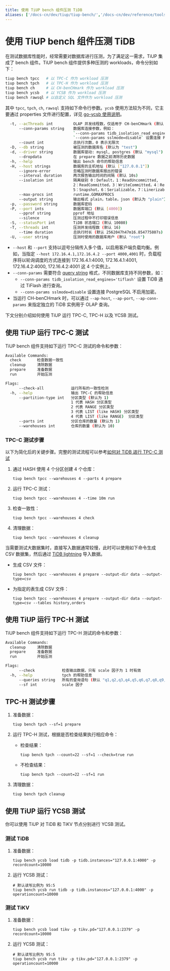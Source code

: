 ```yaml
---
title: 使用 TiUP bench 组件压测 TiDB
aliases: ['/docs-cn/dev/tiup/tiup-bench/','/docs-cn/dev/reference/tools/tiup/bench/']
---
```


# 使用 TiUP bench 组件压测 TiDB

在测试数据库性能时，经常需要对数据库进行压测，为了满足这一需求，TiUP 集成了 bench 组件。TiUP bench 组件提供多种压测的 workloads，命令分别如下：

```bash
tiup bench tpcc   # 以 TPC-C 作为 workload 压测
tiup bench tpch   # 以 TPC-H 作为 workload 压测
tiup bench ch     # 以 CH-benCHmark 作为 workload 压测
tiup bench ycsb   # 以 YCSB 作为 workload 压测
tiup bench rawsql # 以自定义 SQL 文件作为 workload 压测
```

其中 `tpcc`, `tpch`, `ch`, `rawsql` 支持如下命令行参数。`ycsb` 使用方法较为不同，它主要通过 properties 文件进行配置，详见 [go-ycsb 使用说明](https://github.com/pingcap/go-ycsb#usage)。

```bash
  -t, --acThreads int         OLAP 并发线程数，仅适用于 CH-benCHmark (默认 1)
      --conn-params string    数据库连接参数，例如：
                              `--conn-params tidb_isolation_read_engines='tiflash'` 设置 TiDB 通过 TiFlash 进行查询
                              `--conn-params sslmode=disable` 设置连接 PostgreSQL 不启用加密
      --count int             总执行次数，0 表示无限次
  -D, --db string             被压测的数据库名 (默认为 "test")
  -d, --driver string         数据库驱动: mysql, postgres (默认 "mysql")
      --dropdata              在 prepare 数据之前清除历史数据
  -h, --help                  输出 bench 命令的帮助信息
  -H, --host strings          数据库的主机地址 (默认 ["127.0.0.1"])
      --ignore-error          忽略压测时数据库报出的错误
      --interval duration     两次报告输出时间的间隔 (默认 10s)
      --isolation int         隔离级别 0：Default，1：ReadUncommitted,
                              2：ReadCommitted，3：WriteCommitted，4：RepeatableRead，
                              5：Snapshot，6：Serializable，7：Linerizable
      --max-procs int         runtime.GOMAXPROCS
      --output string         输出格式 plain，table，json (默认为 "plain")
  -p, --password string       数据库密码
  -P, --port ints             数据库端口 (默认 [4000])
      --pprof string          pprof 地址
      --silence               压测过程中不打印错误信息
  -S, --statusPort int        TiDB 状态端口 (默认 10080)
  -T, --threads int           压测并发线程数 (默认 16)
      --time duration         总执行时长 (默认 2562047h47m16.854775807s)
  -U, --user string           压测时使用的数据库用户 (默认 "root")
```

- `--host` 和 `--port` 支持以逗号分隔传入多个值，以启用客户端负载均衡。例如，当指定 `--host 172.16.4.1,172.16.4.2 --port 4000,4001` 时，负载程序将以轮询调度的方式连接到 172.16.4.1:4000, 172.16.4.1:4001, 172.16.4.2:4000, 172.16.4.2:4001 这 4 个实例上。
- `--conn-params` 需要符合 [query string](https://en.wikipedia.org/wiki/Query_string) 格式，不同数据库支持不同参数，如：
    - `--conn-params tidb_isolation_read_engines='tiflash'` 设置 TiDB 通过 TiFlash 进行查询。
    - `--conn-params sslmode=disable` 设置连接 PostgreSQL 不启用加密。
- 当运行 CH-benCHmark 时，可以通过 `--ap-host`, `--ap-port`, `--ap-conn-params` 来指定独立的 TiDB 实例用于 OLAP 查询。

下文分别介绍如何使用 TiUP 运行 TPC-C, TPC-H 以及 YCSB 测试。

## 使用 TiUP 运行 TPC-C 测试

TiUP bench 组件支持如下运行 TPC-C 测试的命令和参数：

```bash
Available Commands:
  check       检查数据一致性
  cleanup     清除数据
  prepare     准备数据
  run         开始压测

Flags:
      --check-all            运行所有的一致性检测
  -h, --help                 输出 TPC-C 的帮助信息
      --partition-type int   分区类型 (默认为 1)
                             1 代表 HASH 分区类型
                             2 代表 RANGE 分区类型
                             3 代表 LIST (like HASH) 分区类型
                             4 代表 LIST (like RANGE)  分区类型
      --parts int            分区仓库的数量 (默认为 1)
      --warehouses int       仓库的数量 (默认为 10)
```

### TPC-C 测试步骤

以下为简化后的关键步骤。完整的测试流程可以参考[如何对 TiDB 进行 TPC-C 测试](/benchmark/benchmark-tidb-using-tpcc.md)

1. 通过 HASH 使用 4 个分区创建 4 个仓库：

    ```shell
    tiup bench tpcc --warehouses 4 --parts 4 prepare
    ```

2. 运行 TPC-C 测试：

    ```shell
    tiup bench tpcc --warehouses 4 --time 10m run
    ```

3. 检查一致性：

    ```shell
    tiup bench tpcc --warehouses 4 check
    ```

4. 清理数据：

    ```shell
    tiup bench tpcc --warehouses 4 cleanup
    ```

当需要测试大数据集时，直接写入数据通常较慢，此时可以使用如下命令生成 CSV 数据集，然后通过 [TiDB lightning](/tidb-lightning/tidb-lightning-overview.md) 导入数据。

- 生成 CSV 文件：

  ```shell
  tiup bench tpcc --warehouses 4 prepare --output-dir data --output-type=csv
  ```

- 为指定的表生成 CSV 文件：

  ```shell
  tiup bench tpcc --warehouses 4 prepare --output-dir data --output-type=csv --tables history,orders
  ```

## 使用 TiUP 运行 TPC-H 测试

TiUP bench 组件支持如下运行 TPC-H 测试的命令和参数：

```bash
Available Commands:
  cleanup     清除数据
  prepare     准备数据
  run         开始压测

Flags:
      --check            检查输出数据，只有 scale 因子为 1 时有效
  -h, --help             tpch 的帮助信息
      --queries string   所有的查询语句 (默认 "q1,q2,q3,q4,q5,q6,q7,q8,q9,q10,q11,q12,q13,q14,q15,q16,q17,q18,q19,q20,q21,q22")
      --sf int           scale 因子
```

## TPC-H 测试步骤

1. 准备数据：

    ```shell
    tiup bench tpch --sf=1 prepare
    ```

2. 运行 TPC-H 测试，根据是否检查结果执行相应命令：

    - 检查结果：

        ```shell
        tiup bench tpch --count=22 --sf=1 --check=true run
        ```

    - 不检查结果：

        ```shell
        tiup bench tpch --count=22 --sf=1 run
        ```

3. 清理数据：

    ```shell
    tiup bench tpch cleanup
    ```

## 使用 TiUP 运行 YCSB 测试

你可以使用 TiUP 对 TiDB 和 TiKV 节点分别进行 YCSB 测试。

### 测试 TiDB

1. 准备数据：

    ```shell
    tiup bench ycsb load tidb -p tidb.instances="127.0.0.1:4000" -p recordcount=10000
    ```

2. 运行 YCSB 测试：

    ```shell
    # 默认读写比例为 95:5
    tiup bench ycsb run tidb -p tidb.instances="127.0.0.1:4000" -p operationcount=10000
    ```

### 测试 TiKV

1. 准备数据：

    ```shell
    tiup bench ycsb load tikv -p tikv.pd="127.0.0.1:2379" -p recordcount=10000
    ```

2. 运行 YCSB 测试：

    ```shell
    # 默认读写比例为 95:5
    tiup bench ycsb run tikv -p tikv.pd="127.0.0.1:2379" -p operationcount=10000
    ```
